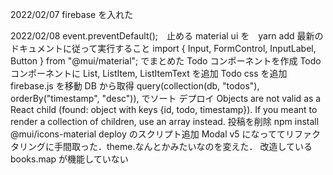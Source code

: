 2022/02/07
firebase を入れた

2022/02/08
event.preventDefault();　止める
material ui を　yarn add
最新のドキュメントに従って実行すること
import { Input, FormControl, InputLabel, Button } from "@mui/material"; でまとめた
Todo コンポーネントを作成
Todo コンポーネントに List, ListItem, ListItemText を追加
Todo css を追加
firebase.js を移動
DB から取得
query(collection(db, "todos"), orderBy("timestamp", "desc")), でソート
デプロイ
Objects are not valid as a React child (found: object with keys {id, todo, timestamp}). If you meant to render a collection of children, use an array instead.
投稿を削除
npm install @mui/icons-material
deploy のスクリプト追加
Modal
v5 になっててリファクタリングに手間取った．theme.なんとかみたいなのを変えた．
改造している
books.map が機能していない
